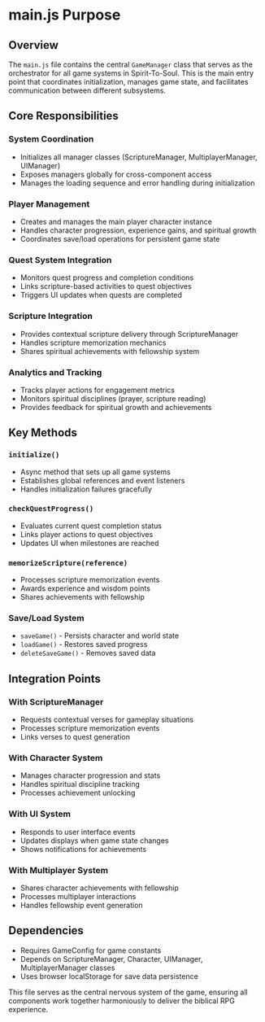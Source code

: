 # main.js Purpose

## Overview
The `main.js` file contains the central `GameManager` class that serves as the orchestrator for all game systems in Spirit-To-Soul. This is the main entry point that coordinates initialization, manages game state, and facilitates communication between different subsystems.

## Core Responsibilities

### System Coordination
- Initializes all manager classes (ScriptureManager, MultiplayerManager, UIManager)
- Exposes managers globally for cross-component access
- Manages the loading sequence and error handling during initialization

### Player Management
- Creates and manages the main player character instance
- Handles character progression, experience gains, and spiritual growth
- Coordinates save/load operations for persistent game state

### Quest System Integration
- Monitors quest progress and completion conditions
- Links scripture-based activities to quest objectives
- Triggers UI updates when quests are completed

### Scripture Integration
- Provides contextual scripture delivery through ScriptureManager
- Handles scripture memorization mechanics
- Shares spiritual achievements with fellowship system

### Analytics and Tracking
- Tracks player actions for engagement metrics
- Monitors spiritual disciplines (prayer, scripture reading)
- Provides feedback for spiritual growth and achievements

## Key Methods

### `initialize()`
- Async method that sets up all game systems
- Establishes global references and event listeners
- Handles initialization failures gracefully

### `checkQuestProgress()`
- Evaluates current quest completion status
- Links player actions to quest objectives
- Updates UI when milestones are reached

### `memorizeScripture(reference)`
- Processes scripture memorization events
- Awards experience and wisdom points
- Shares achievements with fellowship

### Save/Load System
- `saveGame()` - Persists character and world state
- `loadGame()` - Restores saved progress
- `deleteSaveGame()` - Removes saved data

## Integration Points

### With ScriptureManager
- Requests contextual verses for gameplay situations
- Processes scripture memorization events
- Links verses to quest generation

### With Character System
- Manages character progression and stats
- Handles spiritual discipline tracking
- Processes achievement unlocking

### With UI System
- Responds to user interface events
- Updates displays when game state changes
- Shows notifications for achievements

### With Multiplayer System
- Shares character achievements with fellowship
- Processes multiplayer interactions
- Handles fellowship event generation

## Dependencies
- Requires GameConfig for game constants
- Depends on ScriptureManager, Character, UIManager, MultiplayerManager classes
- Uses browser localStorage for save data persistence

This file serves as the central nervous system of the game, ensuring all components work together harmoniously to deliver the biblical RPG experience.